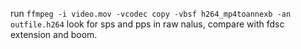 run `ffmpeg -i video.mov -vcodec copy -vbsf h264_mp4toannexb -an  outfile.h264`
look for sps and pps in raw nalus, compare with fdsc extension and boom. 